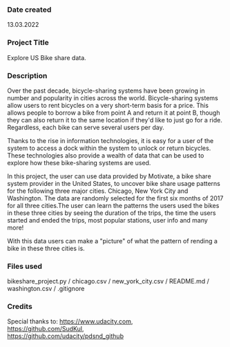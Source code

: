 ### Date created
13.03.2022

### Project Title
Explore US Bike share data.

### Description
Over the past decade, bicycle-sharing systems have been growing in number and
popularity in cities across the world. Bicycle-sharing systems allow users to
rent bicycles on a very short-term basis for a price. This allows people to
borrow a bike from point A and return it at point B, though they can also return
it to the same location if they'd like to just go for a ride. Regardless, each
bike can serve several users per day.

Thanks to the rise in information technologies, it is easy for a user of the
system to access a dock within the system to unlock or return bicycles. These
technologies also provide a wealth of data that can be used to explore how these
bike-sharing systems are used.

In this project, the user can use data provided by Motivate, a bike share system
provider in the United States, to uncover bike share usage patterns for the
following three major cities. Chicago, New York City and Washington. The data are
randomly selected for the first six months of 2017 for all three cities.The user
can learn the patterns the users used the bikes in these three cities by seeing
the duration of the trips, the time the users started and ended the trips, most
popular stations, user info and many more!

With this data users can make a "picture" of what the pattern of rending a bike
in these three cities is.

### Files used
bikeshare_project.py /
chicago.csv /
new_york_city.csv /
README.md /
washington.csv /
.gitignore

### Credits
Special thanks to:
https://www.udacity.com,  
https://github.com/SudKul,  
https://github.com/udacity/pdsnd_github
